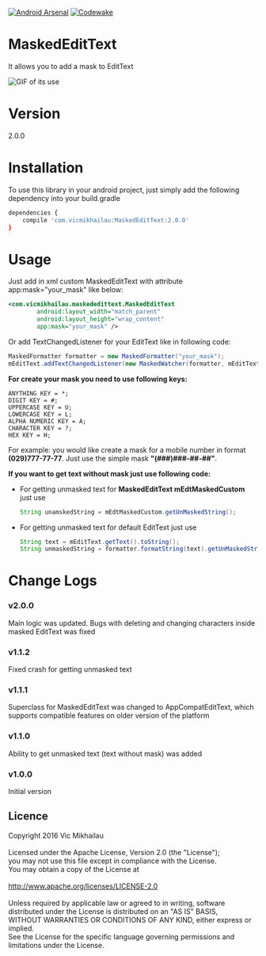 [![Android Arsenal](https://img.shields.io/badge/Android%20Arsenal-MaskedEditText-green.svg?style=true)](https://android-arsenal.com/details/1/3659) [![Codewake](https://www.codewake.com/badges/ask_question.svg)](https://www.codewake.com/p/maskededittext)
# MaskedEditText

It allows you to add a mask to EditText

![GIF of its use](https://github.com/VicMikhailau/MaskedEditText/blob/master/resources/masked_edit_text.gif)

# Version

2.0.0

# Installation

To use this library in your android project, just simply add the following dependency into your build.gradle

```sh
dependencies {
    compile 'com.vicmikhailau:MaskedEditText:2.0.0'
}
```

# Usage

Just add in xml custom MaskedEditText with attribute app:mask="your_mask" like below:

```xml
<com.vicmikhailau.maskededittext.MaskedEditText
        android:layout_width="match_parent"
        android:layout_height="wrap_content"
        app:mask="your_mask" />
```
Or add TextChangedListener for your EditText like in following code:

```java
MaskedFormatter formatter = new MaskedFormatter("your_mask");
mEditText.addTextChangedListener(new MaskedWatcher(formatter, mEditText));
```

**For create your mask you need to use following keys:**
```
ANYTHING KEY = *;
DIGIT KEY = #;
UPPERCASE KEY = U;
LOWERCASE KEY = L;
ALPHA NUMERIC KEY = A;
CHARACTER KEY = ?;
HEX KEY = H;
```

For example: you would like create a mask for a mobile number in format **(029)777-77-77**. Just use the simple mask **"(###)###-##-##"**.

**If you want to get text without mask just use following code:**
 - For getting unmasked text for **MaskedEditText mEdtMaskedCustom** just use
 
    ```java
    String unamskedString = mEdtMaskedCustom.getUnMaskedString();
    ```
 - For getting unmasked text for default EditText just use
 
    ```java
    String text = mEditText.getText().toString();
    String unmaskedString = formatter.formatString(text).getUnMaskedString();
    ```

# Change Logs

### v2.0.0

Main logic was updated. Bugs with deleting and changing characters inside masked EditText was fixed

### v1.1.2

Fixed crash for getting unmasked text

### v1.1.1

Superclass for MaskedEditText was changed to AppCompatEditText, which supports compatible features on older version of the platform

### v1.1.0

Ability to get unmasked text (text without mask) was added

### v1.0.0

Initial version

## Licence
Copyright 2016 Vic Mikhailau<br />
<br />
Licensed under the Apache License, Version 2.0 (the "License");<br />
you may not use this file except in compliance with the License.<br />
You may obtain a copy of the License at<br />
<br />
   http://www.apache.org/licenses/LICENSE-2.0<br />
<br />
Unless required by applicable law or agreed to in writing, software<br />
distributed under the License is distributed on an "AS IS" BASIS,<br />
WITHOUT WARRANTIES OR CONDITIONS OF ANY KIND, either express or implied.<br />
See the License for the specific language governing permissions and<br />
limitations under the License.

